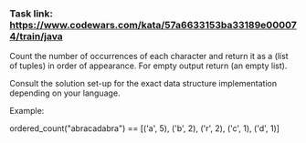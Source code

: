 ### Task link: https://www.codewars.com/kata/57a6633153ba33189e000074/train/java
Count the number of occurrences of each character and return it as a (list of tuples) in order of appearance. For empty output return (an empty list).

Consult the solution set-up for the exact data structure implementation depending on your language.

Example:

ordered_count("abracadabra") == [('a', 5), ('b', 2), ('r', 2), ('c', 1), ('d', 1)]
